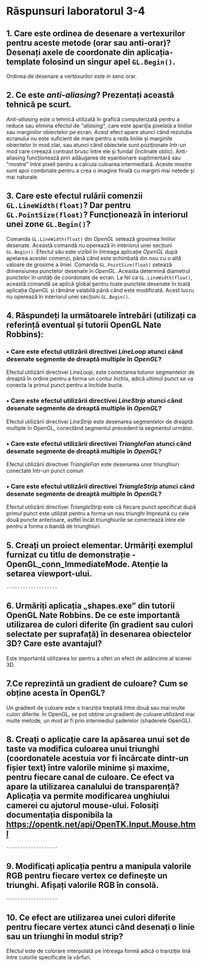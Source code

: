 # Răspunsuri laboratorul 3-4
## 1. Care este ordinea de desenare a vertexurilor pentru aceste metode (orar sau anti-orar)? Desenați axele de coordonate din aplicația-template folosind un singur apel `GL.Begin()`.
  Ordinea de desenare a vertexurilor este in sens orar.
  
## 2. Ce este *anti-aliasing*? Prezentați această tehnică pe scurt.
  *Anti-aliasing* este o tehnică utilizată în grafică computerizată pentru a reduce sau elimina efectul de "*aliasing*", care este apariția pixelată a liniilor sau marginilor obiectelor pe ecran. Acest efect apare atunci când rezoluția ecranului nu este suficient de mare pentru a reda liniile și marginile obiectelor în mod clar, sau atunci când obiectele sunt poziționate într-un mod care creează contrast brusc între ele și fundal (înclinate oblic). 
  Anti-aliasing funcționează prin adăugarea de eșantionare suplimentară sau "mostre" între pixeli pentru a calcula culoarea intermediară. Aceste mostre sunt apoi combinate pentru a crea o imagine finală cu margini mai netede și mai naturale.
  
## 3. Care este efectul rulării comenzii `GL.LineWidth(float)`? Dar pentru `GL.PointSize(float)`? Funcționează în interiorul unei zone `GL.Begin()`?
  Comanda `GL.LineWidth(float)` din *OpenGL* setează grosimea liniilor desenate. Această comandă nu operează în interiorul unei secțiuni `GL.Begin()`. Efectul său este vizibil în întreaga aplicație *OpenGL* după apelarea acestei comenzi, până când este schimbată din nou cu o altă valoare de grosime a liniei.
  Comanda `GL.PointSize(float)` setează dimensiunea punctelor desenate în *OpenGL*. Aceasta determină diametrul punctelor în unități de coordonate de ecran. La fel ca `GL.LineWidth(float)`, această comandă se aplică global pentru toate punctele desenate în toată aplicația *OpenGL* și rămâne valabilă până când este modificată. Acest lucru nu operează în interiorul unei secțiuni `GL.Begin()`.
  
## 4. Răspundeți la următoarele întrebări (utilizați ca referință eventual și tutorii OpenGL Nate Robbins):
### • Care este efectul utilizării directivei *LineLoop* atunci când desenate segmente de dreaptă multiple în *OpenGL*?
  Efectul utilizării directivei *LineLoop*, este conectarea tuturor segmentelor de dreaptă în ordine pentru a forma un contur închis, adică ultimul punct se va conecta la primul punct pentru a închide bucla.
### • Care este efectul utilizării directivei *LineStrip* atunci când desenate segmente de dreaptă multiple în *OpenGL*?
  Efectul utilizării directivei *LineStrip* este desenarea segmentelor de dreaptă multiple în OpenGL, conectând segmentul precedent la segmentul următor.
### • Care este efectul utilizării directivei *TriangleFan* atunci când desenate segmente de dreaptă multiple în *OpenGL*?
  Efectul utilizării directivei *TriangleFan* este desenarea unor triunghiuri conectate într-un punct comun 
### • Care este efectul utilizării directivei *TriangleStrip* atunci când desenate segmente de dreaptă multiple în *OpenGL*?
  Efectul utilizării directivei *TriangleStrip* este că fiecare punct specificat după primul punct este utilizat pentru a forma un nou triunghi împreună cu cele două puncte anterioare, astfel încât triunghiurile se conectează între ele pentru a forma o bandă de triunghiuri.
  
## 5. Creați un proiect elementar. Urmăriți exemplul furnizat cu titlu de demonstrație - OpenGL_conn_ImmediateMode. Atenție la setarea viewport-ului.
  `-------------------`
  
## 6. Urmăriți aplicația „shapes.exe” din tutorii OpenGL Nate Robbins. De ce este importantă utilizarea de culori diferite (în gradient sau culori selectate per suprafață) în desenarea obiectelor 3D? Care este avantajul?
  Este importantă utilizarea lor pentru a oferi un efect de adâncime al scenei 3D. 
## 7.Ce reprezintă un gradient de culoare? Cum se obține acesta în OpenGL?
  Un gradient de culoare este o tranziție treptată între două sau mai multe culori diferite. În OpenGL, se pot obține un gradient de culoare utilizând mai multe metode, un mod ar fi prin intermediul șaderelor (shaderele OpenGL).
## 8. Creați o aplicație care la apăsarea unui set de taste va modifica culoarea unui triunghi (coordonatele acestuia vor fi încărcate dintr-un fișier text) între valorile minime și maxime, pentru fiecare canal de culoare. Ce efect va apare la utilizarea canalului de transparență? Aplicația va permite modificarea unghiului camerei cu ajutorul mouse-ului. Folosiți documentația disponibila la https://opentk.net/api/OpenTK.Input.Mouse.html
  `-------------------`
## 9. Modificați aplicația pentru a manipula valorile RGB pentru fiecare vertex ce definește un triunghi. Afișați valorile RGB în consolă.
  `-------------------`
## 10. Ce efect are utilizarea unei culori diferite pentru fiecare vertex atunci când desenați o linie sau un triunghi în modul strip?
  Efectul este de colorare interpolată pe întreaga formă adică o tranziție lină între culorile specificate la vârfuri.
